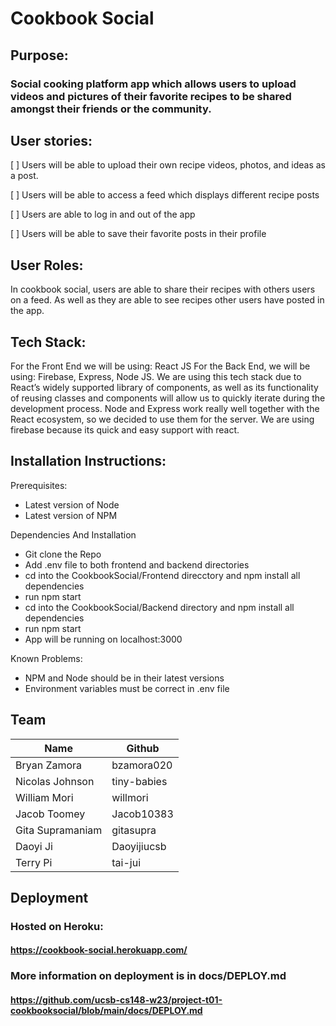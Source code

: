 <h1> Cookbook Social </h1>

<h2> Purpose: </h2>

<h3> Social cooking platform app which allows users to upload videos and pictures of their favorite recipes to be shared amongst their friends or the community. </h3>


<h2> User stories: </h2>

[ ] Users will be able to upload their own recipe videos, photos, and ideas as a post.

[ ] Users will be able to access a feed which displays different recipe posts

[ ] Users are able to log in and out of the app

[ ] Users will be able to save their favorite posts in their profile


<h2> User Roles: </h2>

In cookbook social, users are able to share their recipes with others users on a feed. As well as they are able to see recipes other users have posted in the app.

<h2> Tech Stack: </h2>

For the Front End we will be using: React JS
For the Back End, we will be using: Firebase, Express, Node JS.
We are using this tech stack due to React’s widely supported library of components, as well as its functionality of reusing classes and components will allow us to quickly iterate during the development process. Node and Express work really well together with the React ecosystem, so we decided to use them for the server. We are using firebase because its quick and easy support with react.

<h2> Installation Instructions: </h2>

Prerequisites:
- Latest version of Node
- Latest version of NPM

Dependencies And Installation
- Git clone the Repo
- Add .env file to both frontend and backend directories
- cd into the CookbookSocial/Frontend direcctory and npm install all dependencies
- run npm start
- cd into the CookbookSocial/Backend directory and npm install all dependencies
- run npm start
- App will be running on localhost:3000

Known Problems: 
- NPM and Node should be in their latest versions
- Environment variables must be correct in .env file

## Team

| Name | Github |
|------|--------|
| Bryan Zamora| bzamora020 |
| Nicolas Johnson | tiny-babies |
| William Mori | willmori |
| Jacob Toomey | Jacob10383 |
| Gita Supramaniam | gitasupra |
| Daoyi Ji | Daoyijiucsb |
| Terry Pi | tai-jui |

## Deployment

### Hosted on Heroku:

#### https://cookbook-social.herokuapp.com/

### More information on deployment is in docs/DEPLOY.md

#### https://github.com/ucsb-cs148-w23/project-t01-cookbooksocial/blob/main/docs/DEPLOY.md


